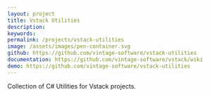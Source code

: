 ```yaml
---
layout: project
title: Vstack Utilities
description: 
keywords: 
permalink: /projects/vstack-utilities
image: /assets/images/pen-container.svg
github: https://github.com/vintage-software/vstack-utilities
documentation: https://github.com/vintage-software/vstack/wiki
demo: https://github.com/vintage-software/vstack-utilities
---
```


Collection of C# Utilities for Vstack projects.